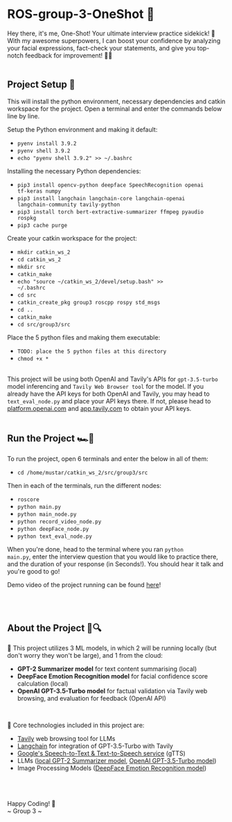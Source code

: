 # ROS-group-3-OneShot 🎯

Hey there, it's me, One-Shot! Your ultimate interview practice sidekick! 🌟 With my awesome superpowers, I can boost your confidence by analyzing your facial expressions, fact-check your statements, and give you top-notch feedback for improvement! 💪😃
</br>
</br>

## Project Setup 🚀

This will install the python environment, necessary dependencies and catkin workspace for the project. Open a terminal and enter the commands below line by line.

Setup the Python environment and making it default:
- <code>pyenv install 3.9.2</code> </br>
- <code>pyenv shell 3.9.2</code> </br>
- <code>echo "pyenv shell 3.9.2" >> ~/.bashrc</code> </br>


Installing the necessary Python dependencies: </br>
- <code>pip3 install opencv-python deepface SpeechRecognition openai tf-keras numpy</code> </br>
- <code>pip3 install langchain langchain-core langchain-openai langchain-community tavily-python</code> </br>
- <code>pip3 install torch bert-extractive-summarizer ffmpeg pyaudio rospkg</code> </br>
- <code>pip3 cache purge</code> </br>


Create your catkin workspace for the project: </br>
- <code>mkdir catkin_ws_2</code> </br>
- <code>cd catkin_ws_2</code> </br>
- <code>mkdir src</code> </br>
- <code>catkin_make</code> </br>
- <code>echo "source ~/catkin_ws_2/devel/setup.bash" >> ~/.bashrc </code> </br>
- <code>cd src</code> </br>
- <code>catkin_create_pkg group3 roscpp rospy std_msgs</code> </br>
- <code>cd ..</code> </br>
- <code>catkin_make</code> </br>
- <code>cd src/group3/src</code> </br>


Place the 5 python files and making them executable: </br>
- <code>TODO: place the 5 python files at this directory</code> </br>
- <code>chmod +x *</code> </br>

</br>
This project will be using both OpenAI and Tavily's APIs for <code>gpt-3.5-turbo</code> model inferencing and <code>Tavily Web Browser tool</code> for the model. If you already have the API keys for both OpenAI and Tavily, you may head to <code>text_eval_node.py</code> and place your API keys there. If not, please head to <a href='https://platform.openai.com/docs/api-reference/introduction'>platform.openai.com</a> and <a href='https://app.tavily.com/home'>app.tavily.com</a> to obtain your API keys.



</br>
</br>

## Run the Project 🏎️💨

To run the project, open 6 terminals and enter the below in all of them: </br>
- <code>cd /home/mustar/catkin_ws_2/src/group3/src</code> </br>

Then in each of the terminals, run the different nodes:
- <code>roscore</code> </br>
- <code>python main.py</code> </br>
- <code>python main_node.py</code> </br>
- <code>python record_video_node.py</code> </br>
- <code>python deepFace_node.py</code> </br>
- <code>python text_eval_node.py</code> </br>

When you're done, head to the terminal where you ran <code>python main.py</code>, enter the interview question that you would like to practice there, and the duration of your response (in Seconds!). You should hear it talk and you're good to go!

Demo video of the project running can be found <a href='https://drive.google.com/file/d/1PjMC9hnNe6O7jbpS3IO_gdXaqJSAgzEx/view?usp=sharing'>here</a>!


</br>
</br>

## About the Project 🐛🔍

🤖 This project utilizes 3 ML models, in which 2 will be running locally (but don't worry they won't be large), and 1 from the cloud:
- **GPT-2 Summarizer model** for text content summarising (local)
- **DeepFace Emotion Recognition model** for facial confidence score calculation (local)
- **OpenAI GPT-3.5-Turbo model** for factual validation via Tavily web browsing, and evaluation for feedback (OpenAI API)

</br>

🔧 Core technologies included in this project are:
- <a href='https://tavily.com'>Tavily</a> web browsing tool for LLMs
- <a href='https://www.langchain.com/langchain'>Langchain</a> for integration of GPT-3.5-Turbo with Tavily
- <a href='https://pypi.org/project/gTTS/'>Google's Speech-to-Text & Text-to-Speech service</a> (gTTS)
- LLMs (<a href='https://pypi.org/project/bert-extractive-summarizer/'>local GPT-2 Summarizer model</a>, <a href='https://platform.openai.com/docs/api-reference/introduction'>OpenAI GPT-3.5-Turbo model</a>)
- Image Processing Models (<a href='https://pypi.org/project/deepface/'>DeepFace Emotion Recognition model</a>)


</br>
</br>
</br>
Happy Coding! 🎉 </br>
~ Group 3 ~
